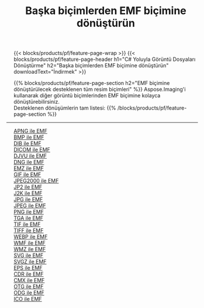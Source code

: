 ﻿---
title: Başka biçimlerden EMF biçimine dönüştürün 
weight: 3920
url: /tr/net/conversion/to/emf 
lang: tr
langdirlevel: 2
locales: zh-hans,ja,it,ru,de,es,fr,nl,id,lt,pl,pt,vi,tr,ko,zh-hant,ar,hi,th,sv,cs,uk,he
description: Aspose.Imaging'i kullanarak başka biçimlerden EMF biçimine kolayca dönüştürebilirsiniz
---

{{< blocks/products/pf/feature-page-wrap >}}
{{< blocks/products/pf/feature-page-header h1="C# Yoluyla Görüntü Dosyaları Dönüştürme" h2="Başka biçimlerden EMF biçimine dönüştürün" downloadText="İndirmek" >}}


{{% blocks/products/pf/feature-page-section  h2="EMF biçimine dönüştürülecek desteklenen tüm resim biçimleri" %}}
Aspose.Imaging'i kullanarak diğer görüntü biçimlerinden EMF biçimine kolayca dönüştürebilirsiniz.
<br/>
Desteklenen dönüşümlerin tam listesi:
{{% /blocks/products/pf/feature-page-section %}}
<div class="container-fluid productfamilypage bg-gray">
    <div class="convertypes bg-gray agp-content section">
        <div class="container">
		<hr style="margin-left:-20px;"/>
		<div class="row other-converters">
		    <div class='col-md-2 other-converter remove-lp remove-rp'><a href="/imaging/tr/net/conversion/apng-to-emf" >APNG ile EMF</a></div>
<div class='col-md-2 other-converter remove-lp remove-rp'><a href="/imaging/tr/net/conversion/bmp-to-emf" >BMP ile EMF</a></div>
<div class='col-md-2 other-converter remove-lp remove-rp'><a href="/imaging/tr/net/conversion/dib-to-emf" >DIB ile EMF</a></div>
<div class='col-md-2 other-converter remove-lp remove-rp'><a href="/imaging/tr/net/conversion/dicom-to-emf" >DICOM ile EMF</a></div>
<div class='col-md-2 other-converter remove-lp remove-rp'><a href="/imaging/tr/net/conversion/djvu-to-emf" >DJVU ile EMF</a></div>
<div class='col-md-2 other-converter remove-lp remove-rp'><a href="/imaging/tr/net/conversion/dng-to-emf" >DNG ile EMF</a></div>
<div class='col-md-2 other-converter remove-lp remove-rp'><a href="/imaging/tr/net/conversion/emz-to-emf" >EMZ ile EMF</a></div>
<div class='col-md-2 other-converter remove-lp remove-rp'><a href="/imaging/tr/net/conversion/gif-to-emf" >GIF ile EMF</a></div>
<div class='col-md-2 other-converter remove-lp remove-rp'><a href="/imaging/tr/net/conversion/jpeg2000-to-emf" >JPEG2000 ile EMF</a></div>
<div class='col-md-2 other-converter remove-lp remove-rp'><a href="/imaging/tr/net/conversion/jp2-to-emf" >JP2 ile EMF</a></div>
<div class='col-md-2 other-converter remove-lp remove-rp'><a href="/imaging/tr/net/conversion/j2k-to-emf" >J2K ile EMF</a></div>
<div class='col-md-2 other-converter remove-lp remove-rp'><a href="/imaging/tr/net/conversion/jpg-to-emf" >JPG ile EMF</a></div>
<div class='col-md-2 other-converter remove-lp remove-rp'><a href="/imaging/tr/net/conversion/jpeg-to-emf" >JPEG ile EMF</a></div>
<div class='col-md-2 other-converter remove-lp remove-rp'><a href="/imaging/tr/net/conversion/png-to-emf" >PNG ile EMF</a></div>
<div class='col-md-2 other-converter remove-lp remove-rp'><a href="/imaging/tr/net/conversion/tga-to-emf" >TGA ile EMF</a></div>
<div class='col-md-2 other-converter remove-lp remove-rp'><a href="/imaging/tr/net/conversion/tif-to-emf" >TIF ile EMF</a></div>
<div class='col-md-2 other-converter remove-lp remove-rp'><a href="/imaging/tr/net/conversion/tiff-to-emf" >TIFF ile EMF</a></div>
<div class='col-md-2 other-converter remove-lp remove-rp'><a href="/imaging/tr/net/conversion/webp-to-emf" >WEBP ile EMF</a></div>
<div class='col-md-2 other-converter remove-lp remove-rp'><a href="/imaging/tr/net/conversion/wmf-to-emf" >WMF ile EMF</a></div>
<div class='col-md-2 other-converter remove-lp remove-rp'><a href="/imaging/tr/net/conversion/wmz-to-emf" >WMZ ile EMF</a></div>
<div class='col-md-2 other-converter remove-lp remove-rp'><a href="/imaging/tr/net/conversion/svg-to-emf" >SVG ile EMF</a></div>
<div class='col-md-2 other-converter remove-lp remove-rp'><a href="/imaging/tr/net/conversion/svgz-to-emf" >SVGZ ile EMF</a></div>
<div class='col-md-2 other-converter remove-lp remove-rp'><a href="/imaging/tr/net/conversion/eps-to-emf" >EPS ile EMF</a></div>
<div class='col-md-2 other-converter remove-lp remove-rp'><a href="/imaging/tr/net/conversion/cdr-to-emf" >CDR ile EMF</a></div>
<div class='col-md-2 other-converter remove-lp remove-rp'><a href="/imaging/tr/net/conversion/cmx-to-emf" >CMX ile EMF</a></div>
<div class='col-md-2 other-converter remove-lp remove-rp'><a href="/imaging/tr/net/conversion/otg-to-emf" >OTG ile EMF</a></div>
<div class='col-md-2 other-converter remove-lp remove-rp'><a href="/imaging/tr/net/conversion/odg-to-emf" >ODG ile EMF</a></div>
<div class='col-md-2 other-converter remove-lp remove-rp'><a href="/imaging/tr/net/conversion/ico-to-emf" >ICO ile EMF</a></div>
                </div>
        </div>
    </div>
</div>
<br/>

